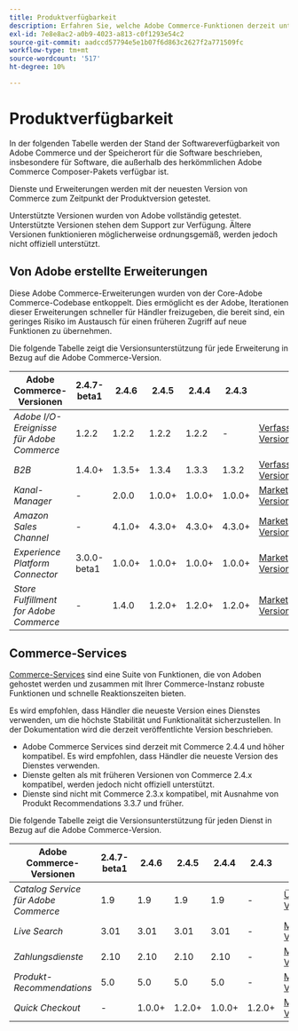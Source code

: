 ```yaml
---
title: Produktverfügbarkeit
description: Erfahren Sie, welche Adobe Commerce-Funktionen derzeit unterstützt werden, und überprüfen Sie deren Kompatibilität mit bestimmten Adobe Commerce-Versionen.
exl-id: 7e8e8ac2-a0b9-4023-a813-c0f1293e54c2
source-git-commit: aadccd57794e5e1b07f6d863c2627f2a771509fc
workflow-type: tm+mt
source-wordcount: '517'
ht-degree: 10%

---
```


# Produktverfügbarkeit

In der folgenden Tabelle werden der Stand der Softwareverfügbarkeit von Adobe Commerce und der Speicherort für die Software beschrieben, insbesondere für Software, die außerhalb des herkömmlichen Adobe Commerce Composer-Pakets verfügbar ist.

Dienste und Erweiterungen werden mit der neuesten Version von Commerce zum Zeitpunkt der Produktversion getestet.

Unterstützte Versionen wurden von Adobe vollständig getestet. Unterstützte Versionen stehen dem Support zur Verfügung. Ältere Versionen funktionieren möglicherweise ordnungsgemäß, werden jedoch nicht offiziell unterstützt.

## Von Adobe erstellte Erweiterungen

Diese Adobe Commerce-Erweiterungen wurden von der Core-Adobe Commerce-Codebase entkoppelt. Dies ermöglicht es der Adobe, Iterationen dieser Erweiterungen schneller für Händler freizugeben, die bereit sind, ein geringes Risiko im Austausch für einen früheren Zugriff auf neue Funktionen zu übernehmen.

Die folgende Tabelle zeigt die Versionsunterstützung für jede Erweiterung in Bezug auf die Adobe Commerce-Version.

| **Adobe Commerce-Versionen** | 2.4.7-beta1 | 2.4.6 | 2.4.5 | 2.4.4 | 2.4.3 |                                                                                                                                                                                                                                          |
|----------------------------------------|-------------|--------|--------|--------|--------|------------------------------------------------------------------------------------------------------------------------------------------------------------------------------------------------------------------------------------------|
| _Adobe I/O-Ereignisse für Adobe Commerce_ | 1.2.2 | 1.2.2 | 1.2.2 | 1.2.2 | - | [Verfasser](https://developer.adobe.com/commerce/events/get-started/installation/) <br/>[Versionshinweise](https://developer.adobe.com/commerce/events/get-started/release-notes/) |
| _B2B_ | 1.4.0+ | 1.3.5+ | 1.3.4 | 1.3.3 | 1.3.2 | [Verfasser](https://experienceleague.adobe.com/docs/commerce-admin/b2b/install.html) <br/> [Versionshinweise](https://experienceleague.adobe.com/docs/commerce-admin/b2b/release-notes.html) |
| _Kanal-Manager_ | - | 2.0.0 | 1.0.0+ | 1.0.0+ | 1.0.0+ | [Marketplace](https://commercemarketplace.adobe.com/magento-channel-manager.html)<br/> [Versionshinweise](https://experienceleague.adobe.com/docs/commerce-channels/channel-manager/release-notes.html) |
| _Amazon Sales Channel_ | - | 4.1.0+ | 4.3.0+ | 4.3.0+ | 4.3.0+ | [Marketplace](https://commercemarketplace.adobe.com/magento-module-amazon.html)<br/> [Versionshinweise](https://experienceleague.adobe.com/docs/commerce-channels/amazon/release-notes.html) |
| _Experience Platform Connector_ | 3.0.0-beta1 | 1.0.0+ | 1.0.0+ | 1.0.0+ | 1.0.0+ | [Marketplace](https://commercemarketplace.adobe.com/magento-experience-platform-connector.html)<br/>[Versionshinweise](https://experienceleague.adobe.com/docs/commerce-merchant-services/experience-platform-connector/release-notes.html) |
| _Store Fulfillment for Adobe Commerce_ | - | 1.4.0 | 1.2.0+ | 1.2.0+ | 1.2.0+ | [Marketplace](https://commercemarketplace.adobe.com/store-fulfillment-magento-walmart.html)<br/> [Versionshinweise](https://experienceleague.adobe.com/docs/commerce-merchant-services/store-fulfillment/release-notes.html) |

## Commerce-Services

[Commerce-Services](https://experienceleague.adobe.com/docs/commerce-merchant-services/user-guides/home.html) sind eine Suite von Funktionen, die von Adoben gehostet werden und zusammen mit Ihrer Commerce-Instanz robuste Funktionen und schnelle Reaktionszeiten bieten.

Es wird empfohlen, dass Händler die neueste Version eines Dienstes verwenden, um die höchste Stabilität und Funktionalität sicherzustellen. In der Dokumentation wird die derzeit veröffentlichte Version beschrieben.

* Adobe Commerce Services sind derzeit mit Commerce 2.4.4 und höher kompatibel. Es wird empfohlen, dass Händler die neueste Version des Dienstes verwenden.
* Dienste gelten als mit früheren Versionen von Commerce 2.4.x kompatibel, werden jedoch nicht offiziell unterstützt.
* Dienste sind nicht mit Commerce 2.3.x kompatibel, mit Ausnahme von Produkt Recommendations 3.3.7 und früher.

Die folgende Tabelle zeigt die Versionsunterstützung für jeden Dienst in Bezug auf die Adobe Commerce-Version.

| **Adobe Commerce-Versionen** | 2.4.7-beta1 | 2.4.6 | 2.4.5 | 2.4.4 | 2.4.3 |                                                                                                                                                                                                                                                |
|--------------------------------------|-------------|--------|--------|--------|--------|------------------------------------------------------------------------------------------------------------------------------------------------------------------------------------------------------------------------------------------------|
| _Catalog Service für Adobe Commerce_ | 1.9 | 1.9 | 1.9 | 1.9 | - | [Übersicht](https://experienceleague.adobe.com/docs/commerce-merchant-services/catalog-service/guide-overview.html)<br/> [Versionshinweise](https://experienceleague.adobe.com/docs/commerce-merchant-services/catalog-service/release-notes.html) |
| _Live Search_ | 3.01 | 3.01 | 3.01 | 3.01 | - | [Marketplace](https://commercemarketplace.adobe.com/magento-live-search.html)<br/>[Versionshinweise](https://experienceleague.adobe.com/docs/commerce-merchant-services/live-search/release-notes.html) |
| _Zahlungsdienste_ | 2.10 | 2.10 | 2.10 | 2.10 | - | [Marketplace](https://commercemarketplace.adobe.com/magento-payment-services.html)<br/> [Versionshinweise](https://commercemarketplace.adobe.com/magento-payment-services.html) |
| _Produkt-Recommendations_ | 5.0 | 5.0 | 5.0 | 5.0 | - | [Marketplace](https://commercemarketplace.adobe.com/magento-product-recommendations.html)<br/> [Versionshinweise](https://experienceleague.adobe.com/docs/commerce-merchant-services/product-recommendations/release-notes.html) |
| _Quick Checkout_ | - | 1.0.0+ | 1.2.0+ | 1.0.0+ | 1.2.0+ | [Marketplace](https://commercemarketplace.adobe.com/magento-quick-checkout.html)<br/> [Versionshinweise](https://experienceleague.adobe.com/docs/commerce-merchant-services/product-recommendations/release-notes.html) |
